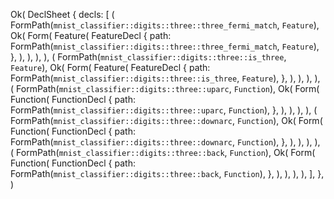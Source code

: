 Ok(
    DeclSheet {
        decls: [
            (
                FormPath(`mnist_classifier::digits::three::three_fermi_match`, `Feature`),
                Ok(
                    Form(
                        Feature(
                            FeatureDecl {
                                path: FormPath(`mnist_classifier::digits::three::three_fermi_match`, `Feature`),
                            },
                        ),
                    ),
                ),
            ),
            (
                FormPath(`mnist_classifier::digits::three::is_three`, `Feature`),
                Ok(
                    Form(
                        Feature(
                            FeatureDecl {
                                path: FormPath(`mnist_classifier::digits::three::is_three`, `Feature`),
                            },
                        ),
                    ),
                ),
            ),
            (
                FormPath(`mnist_classifier::digits::three::uparc`, `Function`),
                Ok(
                    Form(
                        Function(
                            FunctionDecl {
                                path: FormPath(`mnist_classifier::digits::three::uparc`, `Function`),
                            },
                        ),
                    ),
                ),
            ),
            (
                FormPath(`mnist_classifier::digits::three::downarc`, `Function`),
                Ok(
                    Form(
                        Function(
                            FunctionDecl {
                                path: FormPath(`mnist_classifier::digits::three::downarc`, `Function`),
                            },
                        ),
                    ),
                ),
            ),
            (
                FormPath(`mnist_classifier::digits::three::back`, `Function`),
                Ok(
                    Form(
                        Function(
                            FunctionDecl {
                                path: FormPath(`mnist_classifier::digits::three::back`, `Function`),
                            },
                        ),
                    ),
                ),
            ),
        ],
    },
)